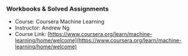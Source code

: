 ### Workbooks & Solved Assignments 
- Course: Coursera Machine Learning 
- Instructor: Andrew Ng
- Course Link: [https://www.coursera.org/learn/machine-learning/home/welcome](https://www.coursera.org/learn/machine-learning/home/welcome)
